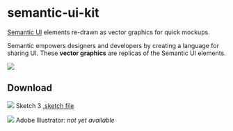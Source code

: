 semantic-ui-kit
===============

[Semantic UI](http://semantic-ui.com/) elements re-drawn as vector graphics for quick mockups.

Semantic empowers designers and developers by creating a language for sharing UI. These **vector graphics** are replicas of the Semantic UI elements.  

![](https://raw.githubusercontent.com/mikefats/semantic-ui-kit/master/readme%20assets/Screenshot%202014-04-29%2010.22.36.png)

## Download

![](https://raw.githubusercontent.com/mikefats/semantic-ui-kit/master/readme%20assets/icon-sketch.png) Sketch 3 [.sketch file](https://github.com/mikefats/semantic-ui-kit/tree/master/semantic-ui%20kit.sketch)

![](https://raw.githubusercontent.com/mikefats/semantic-ui-kit/master/readme%20assets/icon-ai.png) Adobe Illustrator: *not yet available*

